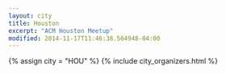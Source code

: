 ```yaml
---
layout: city
title: Houston
excerpt: "ACM Houston Meetup"
modified: 2014-11-17T11:46:38.564948-04:00
---
```

{% assign city = "HOU" %}
{% include city_organizers.html %}
